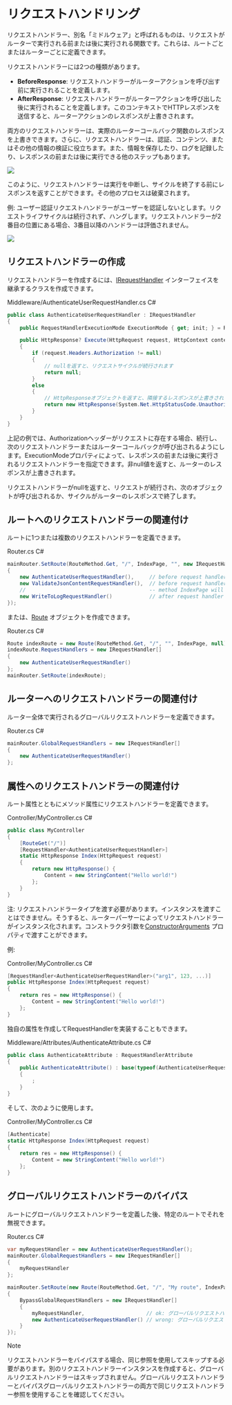 # リクエストハンドリング

リクエストハンドラー、別名「ミドルウェア」と呼ばれるものは、リクエストがルーターで実行される前または後に実行される関数です。これらは、ルートごとまたはルーターごとに定義できます。

リクエストハンドラーには2つの種類があります。

- **BeforeResponse**: リクエストハンドラーがルーターアクションを呼び出す前に実行されることを定義します。
- **AfterResponse**: リクエストハンドラーがルーターアクションを呼び出した後に実行されることを定義します。このコンテキストでHTTPレスポンスを送信すると、ルーターアクションのレスポンスが上書きされます。

両方のリクエストハンドラーは、実際のルーターコールバック関数のレスポンスを上書きできます。さらに、リクエストハンドラーは、認証、コンテンツ、またはその他の情報の検証に役立ちます。また、情報を保存したり、ログを記録したり、レスポンスの前または後に実行できる他のステップもあります。

![](/assets/img/requesthandlers1.png)

このように、リクエストハンドラーは実行を中断し、サイクルを終了する前にレスポンスを返すことができます。その他のプロセスは破棄されます。

例: ユーザー認証リクエストハンドラーがユーザーを認証しないとします。リクエストライフサイクルは続行されず、ハングします。リクエストハンドラーが2番目の位置にある場合、3番目以降のハンドラーは評価されません。

![](/assets/img/requesthandlers2.png)

## リクエストハンドラーの作成

リクエストハンドラーを作成するには、[IRequestHandler](/api/Sisk.Core.Routing.IRequestHandler) インターフェイスを継承するクラスを作成できます。

<div class="script-header">
    <span>
        Middleware/AuthenticateUserRequestHandler.cs
    </span>
    <span>
        C#
    </span>
</div>

```cs
public class AuthenticateUserRequestHandler : IRequestHandler
{
    public RequestHandlerExecutionMode ExecutionMode { get; init; } = RequestHandlerExecutionMode.BeforeResponse;

    public HttpResponse? Execute(HttpRequest request, HttpContext context)
    {
        if (request.Headers.Authorization != null)
        {
            // nullを返すと、リクエストサイクルが続行されます
            return null;
        }
        else
        {
            // HttpResponseオブジェクトを返すと、隣接するレスポンスが上書きされます
            return new HttpResponse(System.Net.HttpStatusCode.Unauthorized);
        }
    }
}
```

上記の例では、Authorizationヘッダーがリクエストに存在する場合、続行し、次のリクエストハンドラーまたはルーターコールバックが呼び出されるようにします。ExecutionModeプロパティによって、レスポンスの前または後に実行されるリクエストハンドラーを指定できます。非null値を返すと、ルーターのレスポンスが上書きされます。

リクエストハンドラーがnullを返すと、リクエストが続行され、次のオブジェクトが呼び出されるか、サイクルがルーターのレスポンスで終了します。

## ルートへのリクエストハンドラーの関連付け

ルートに1つまたは複数のリクエストハンドラーを定義できます。

<div class="script-header">
    <span>
        Router.cs
    </span>
    <span>
        C#
    </span>
</div>

```cs
mainRouter.SetRoute(RouteMethod.Get, "/", IndexPage, "", new IRequestHandler[]
{
    new AuthenticateUserRequestHandler(),     // before request handler
    new ValidateJsonContentRequestHandler(),  // before request handler
    //                                        -- method IndexPage will be executed here
    new WriteToLogRequestHandler()            // after request handler
});
```

または、[Route](/api/Sisk.Core.Routing.Route) オブジェクトを作成できます。

<div class="script-header">
    <span>
        Router.cs
    </span>
    <span>
        C#
    </span>
</div>

```cs
Route indexRoute = new Route(RouteMethod.Get, "/", "", IndexPage, null);
indexRoute.RequestHandlers = new IRequestHandler[]
{
    new AuthenticateUserRequestHandler()
};
mainRouter.SetRoute(indexRoute);
```

## ルーターへのリクエストハンドラーの関連付け

ルーター全体で実行されるグローバルリクエストハンドラーを定義できます。

<div class="script-header">
    <span>
        Router.cs
    </span>
    <span>
        C#
    </span>
</div>

```cs
mainRouter.GlobalRequestHandlers = new IRequestHandler[]
{
    new AuthenticateUserRequestHandler()
};
```

## 属性へのリクエストハンドラーの関連付け

ルート属性とともにメソッド属性にリクエストハンドラーを定義できます。

<div class="script-header">
    <span>
        Controller/MyController.cs
    </span>
    <span>
        C#
    </span>
</div>

```cs
public class MyController
{
    [RouteGet("/")]
    [RequestHandler<AuthenticateUserRequestHandler>]
    static HttpResponse Index(HttpRequest request)
    {
        return new HttpResponse() {
            Content = new StringContent("Hello world!")
        };
    }
}
```

注: リクエストハンドラータイプを渡す必要があります。インスタンスを渡すことはできません。そうすると、ルーターパーサーによってリクエストハンドラーがインスタンス化されます。コンストラクタ引数を[ConstructorArguments](/api/Sisk.Core.Routing.RequestHandlerAttribute.ConstructorArguments) プロパティで渡すことができます。

例:

<div class="script-header">
    <span>
        Controller/MyController.cs
    </span>
    <span>
        C#
    </span>
</div>

```cs
[RequestHandler<AuthenticateUserRequestHandler>("arg1", 123, ...)]
public HttpResponse Index(HttpRequest request)
{
    return res = new HttpResponse() {
        Content = new StringContent("Hello world!")
    };
}
```

独自の属性を作成してRequestHandlerを実装することもできます。

<div class="script-header">
    <span>
        Middleware/Attributes/AuthenticateAttribute.cs
    </span>
    <span>
        C#
    </span>
</div>

```cs
public class AuthenticateAttribute : RequestHandlerAttribute
{
    public AuthenticateAttribute() : base(typeof(AuthenticateUserRequestHandler), ConstructorArguments = new object?[] { "arg1", 123, ... })
    {
        ;
    }
}
```

そして、次のように使用します。

<div class="script-header">
    <span>
        Controller/MyController.cs
    </span>
    <span>
        C#
    </span>
</div>

```cs
[Authenticate]
static HttpResponse Index(HttpRequest request)
{
    return res = new HttpResponse() {
        Content = new StringContent("Hello world!")
    };
}
```

## グローバルリクエストハンドラーのバイパス

ルートにグローバルリクエストハンドラーを定義した後、特定のルートでそれを無視できます。

<div class="script-header">
    <span>
        Router.cs
    </span>
    <span>
        C#
    </span>
</div>

```cs
var myRequestHandler = new AuthenticateUserRequestHandler();
mainRouter.GlobalRequestHandlers = new IRequestHandler[]
{
    myRequestHandler
};

mainRouter.SetRoute(new Route(RouteMethod.Get, "/", "My route", IndexPage, null)
{
    BypassGlobalRequestHandlers = new IRequestHandler[]
    {
        myRequestHandler,                    // ok: グローバルリクエストハンドラーと同じインスタンス
        new AuthenticateUserRequestHandler() // wrong: グローバルリクエストハンドラーはスキップされません
    }
});
```

> [!NOTE]
> リクエストハンドラーをバイパスする場合、同じ参照を使用してスキップする必要があります。別のリクエストハンドラーインスタンスを作成すると、グローバルリクエストハンドラーはスキップされません。グローバルリクエストハンドラーとバイパスグローバルリクエストハンドラーの両方で同じリクエストハンドラー参照を使用することを確認してください。